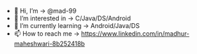 - 👋 Hi, I’m -> @mad-99
- 👀 I’m interested in -> C/Java/DS/Android
- 🌱 I’m currently learning -> Android/Java/DS
- 📫 How to reach me -> https://www.linkedin.com/in/madhur-maheshwari-8b252418b

<!---
mad-99/mad-99 is a ✨ special ✨ repository because its `README.md` (this file) appears on your GitHub profile.
You can click the Preview link to take a look at your changes.
--->
